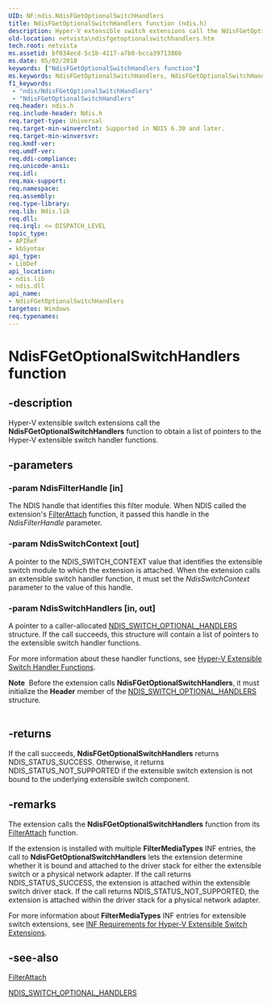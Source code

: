```yaml
---
UID: NF:ndis.NdisFGetOptionalSwitchHandlers
title: NdisFGetOptionalSwitchHandlers function (ndis.h)
description: Hyper-V extensible switch extensions call the NdisFGetOptionalSwitchHandlers function to obtain a list of pointers to the Hyper-V extensible switch handler functions.
old-location: netvista\ndisfgetoptionalswitchhandlers.htm
tech.root: netvista
ms.assetid: bf034ecd-5c1b-4117-a7b0-bcca3971386b
ms.date: 05/02/2018
keywords: ["NdisFGetOptionalSwitchHandlers function"]
ms.keywords: NdisFGetOptionalSwitchHandlers, NdisFGetOptionalSwitchHandlers function [Network Drivers Starting with Windows Vista], ndis/NdisFGetOptionalSwitchHandlers, netvista.ndisfgetoptionalswitchhandlers
f1_keywords:
 - "ndis/NdisFGetOptionalSwitchHandlers"
 - "NdisFGetOptionalSwitchHandlers"
req.header: ndis.h
req.include-header: Ndis.h
req.target-type: Universal
req.target-min-winverclnt: Supported in NDIS 6.30 and later.
req.target-min-winversvr: 
req.kmdf-ver: 
req.umdf-ver: 
req.ddi-compliance: 
req.unicode-ansi: 
req.idl: 
req.max-support: 
req.namespace: 
req.assembly: 
req.type-library: 
req.lib: Ndis.lib
req.dll: 
req.irql: <= DISPATCH_LEVEL
topic_type:
- APIRef
- kbSyntax
api_type:
- LibDef
api_location:
- ndis.lib
- ndis.dll
api_name:
- NdisFGetOptionalSwitchHandlers
targetos: Windows
req.typenames: 
---
```


# NdisFGetOptionalSwitchHandlers function


## -description



Hyper-V extensible switch extensions call the <b>NdisFGetOptionalSwitchHandlers</b> function to obtain a list of pointers to the Hyper-V extensible switch handler functions.






## -parameters




### -param NdisFilterHandle [in]

The NDIS handle that identifies this filter module. When NDIS called the extension's  <a href="https://docs.microsoft.com/windows-hardware/drivers/ddi/ndis/nc-ndis-filter_attach">FilterAttach</a> function, it passed this handle in the <i>NdisFilterHandle</i> parameter.


### -param NdisSwitchContext [out]

A pointer to the NDIS_SWITCH_CONTEXT value that identifies the extensible switch module to which the extension is attached. When  the  extension calls an extensible switch  handler  function, it must set the     <i>NdisSwitchContext</i> parameter to the value of this handle.


### -param NdisSwitchHandlers [in, out]

A pointer to a caller-allocated  <a href="https://docs.microsoft.com/windows-hardware/drivers/ddi/ndis/ns-ndis-_ndis_switch_optional_handlers">NDIS_SWITCH_OPTIONAL_HANDLERS</a> structure. If the call succeeds, this structure will contain a list of pointers to the extensible switch handler functions.

For more information about these handler functions, see <a href="https://docs.microsoft.com/windows-hardware/drivers/ddi/_netvista/">Hyper-V Extensible Switch Handler Functions</a>.

<div class="alert"><b>Note</b>  Before the extension calls <b>NdisFGetOptionalSwitchHandlers</b>, it must initialize the <b>Header</b> member of the <a href="https://docs.microsoft.com/windows-hardware/drivers/ddi/ndis/ns-ndis-_ndis_switch_optional_handlers">NDIS_SWITCH_OPTIONAL_HANDLERS</a> structure.</div>
<div> </div>

## -returns



If the call succeeds, <b>NdisFGetOptionalSwitchHandlers</b> returns NDIS_STATUS_SUCCESS. Otherwise, it returns NDIS_STATUS_NOT_SUPPORTED if the extensible switch extension is not bound to the underlying extensible switch component.






## -remarks



The  extension calls the <b>NdisFGetOptionalSwitchHandlers</b> function from its <a href="https://docs.microsoft.com/windows-hardware/drivers/ddi/ndis/nc-ndis-filter_attach">FilterAttach</a> function. 

If the extension is installed with multiple <b>FilterMediaTypes</b> INF entries, the call to <b>NdisFGetOptionalSwitchHandlers</b> lets the extension  determine whether it is bound and attached to the driver stack for either the extensible switch or a physical network adapter. If the call returns NDIS_STATUS_SUCCESS, the extension is attached within the extensible switch driver stack. If the call returns NDIS_STATUS_NOT_SUPPORTED, the extension is attached within the driver stack for a physical network adapter.

For more information about <b>FilterMediaTypes</b> INF entries for extensible switch extensions, see <a href="https://docs.microsoft.com/windows-hardware/drivers/network/inf-requirements-for-hyper-v-extensions">INF Requirements for Hyper-V Extensible Switch Extensions</a>.




## -see-also




<b></b>



<a href="https://docs.microsoft.com/windows-hardware/drivers/ddi/ndis/nc-ndis-filter_attach">FilterAttach</a>



<a href="https://docs.microsoft.com/windows-hardware/drivers/ddi/ndis/ns-ndis-_ndis_switch_optional_handlers">NDIS_SWITCH_OPTIONAL_HANDLERS</a>
 

 

